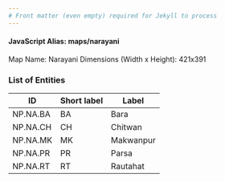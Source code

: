 ```yaml
---
# Front matter (even empty) required for Jekyll to process
---
```


#### JavaScript Alias: maps/narayani

Map Name: Narayani
Dimensions (Width x Height): 421x391






### List of Entities

ID | Short label | Label
---|---|---|
NP.NA.BA|BA|Bara
NP.NA.CH|CH|Chitwan
NP.NA.MK|MK|Makwanpur
NP.NA.PR|PR|Parsa
NP.NA.RT|RT|Rautahat